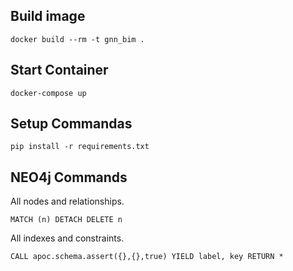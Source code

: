 ## Build image
```
docker build --rm -t gnn_bim .
```

## Start Container

``` shell
docker-compose up
```

## Setup Commandas

```
pip install -r requirements.txt
```

## NEO4j Commands

All nodes and relationships.
```
MATCH (n) DETACH DELETE n
```

All indexes and constraints.
```
CALL apoc.schema.assert({},{},true) YIELD label, key RETURN *